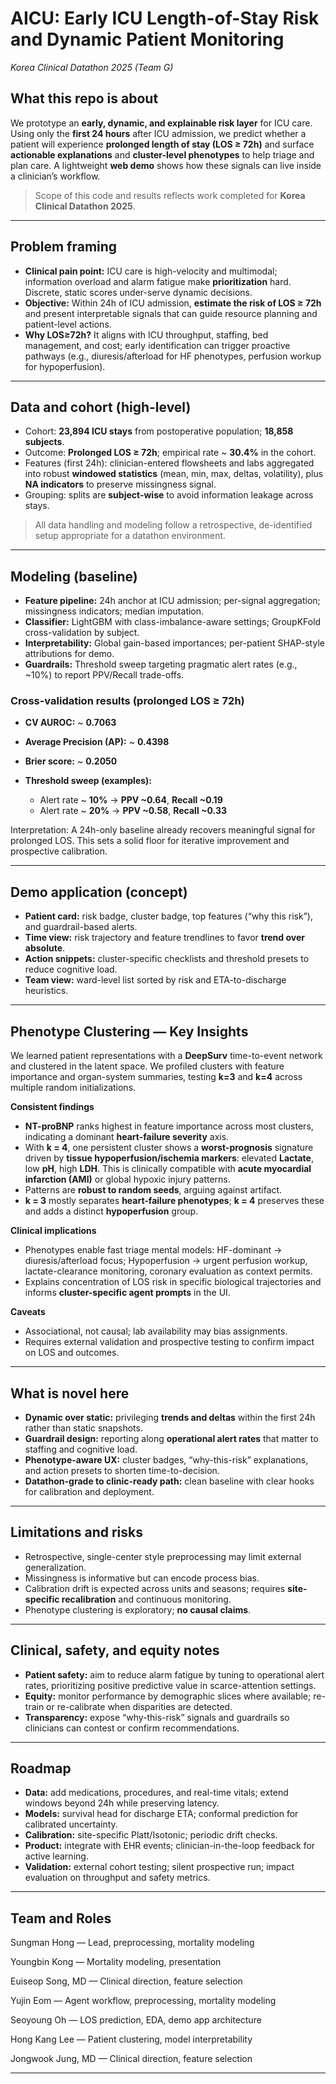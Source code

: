 # AICU: Early ICU Length-of-Stay Risk and Dynamic Patient Monitoring

*Korea Clinical Datathon 2025 (Team G)*

## What this repo is about

We prototype an **early, dynamic, and explainable risk layer** for ICU care. Using only the **first 24 hours** after ICU admission, we predict whether a patient will experience **prolonged length of stay (LOS ≥ 72h)** and surface **actionable explanations** and **cluster-level phenotypes** to help triage and plan care. A lightweight **web demo** shows how these signals can live inside a clinician’s workflow.

> Scope of this code and results reflects work completed for **Korea Clinical Datathon 2025**.

---

## Problem framing

* **Clinical pain point:** ICU care is high-velocity and multimodal; information overload and alarm fatigue make **prioritization** hard. Discrete, static scores under-serve dynamic decisions.
* **Objective:** Within 24h of ICU admission, **estimate the risk of LOS ≥ 72h** and present interpretable signals that can guide resource planning and patient-level actions.
* **Why LOS≥72h?** It aligns with ICU throughput, staffing, bed management, and cost; early identification can trigger proactive pathways (e.g., diuresis/afterload for HF phenotypes, perfusion workup for hypoperfusion).

---

## Data and cohort (high-level)

* Cohort: **23,894 ICU stays** from postoperative population; **18,858 subjects**.
* Outcome: **Prolonged LOS ≥ 72h**; empirical rate ~ **30.4%** in the cohort.
* Features (first 24h): clinician-entered flowsheets and labs aggregated into robust **windowed statistics** (mean, min, max, deltas, volatility), plus **NA indicators** to preserve missingness signal.
* Grouping: splits are **subject-wise** to avoid information leakage across stays.

> All data handling and modeling follow a retrospective, de-identified setup appropriate for a datathon environment.

---

## Modeling (baseline)

* **Feature pipeline:** 24h anchor at ICU admission; per-signal aggregation; missingness indicators; median imputation.
* **Classifier:** LightGBM with class-imbalance-aware settings; GroupKFold cross-validation by subject.
* **Interpretability:** Global gain-based importances; per-patient SHAP-style attributions for demo.
* **Guardrails:** Threshold sweep targeting pragmatic alert rates (e.g., ~10%) to report PPV/Recall trade-offs.

### Cross-validation results (prolonged LOS ≥ 72h)

* **CV AUROC:** ~ **0.7063**
* **Average Precision (AP):** ~ **0.4398**
* **Brier score:** ~ **0.2050**
* **Threshold sweep (examples):**

  * Alert rate ~ **10%** → **PPV ~0.64**, **Recall ~0.19**
  * Alert rate ~ **20%** → **PPV ~0.58**, **Recall ~0.33**

Interpretation: A 24h-only baseline already recovers meaningful signal for prolonged LOS. This sets a solid floor for iterative improvement and prospective calibration.

---

## Demo application (concept)

* **Patient card:** risk badge, cluster badge, top features (“why this risk”), and guardrail-based alerts.
* **Time view:** risk trajectory and feature trendlines to favor **trend over absolute**.
* **Action snippets:** cluster-specific checklists and threshold presets to reduce cognitive load.
* **Team view:** ward-level list sorted by risk and ETA-to-discharge heuristics.

---

## Phenotype Clustering — Key Insights

We learned patient representations with a **DeepSurv** time-to-event network and clustered in the latent space. We profiled clusters with feature importance and organ-system summaries, testing **k=3** and **k=4** across multiple random initializations.

**Consistent findings**

* **NT-proBNP** ranks highest in feature importance across most clusters, indicating a dominant **heart-failure severity** axis.
* With **k = 4**, one persistent cluster shows a **worst-prognosis** signature driven by **tissue hypoperfusion/ischemia markers**: elevated **Lactate**, low **pH**, high **LDH**.
  This is clinically compatible with **acute myocardial infarction (AMI)** or global hypoxic injury patterns.
* Patterns are **robust to random seeds**, arguing against artifact.
* **k = 3** mostly separates **heart-failure phenotypes**; **k = 4** preserves these and adds a distinct **hypoperfusion** group.

**Clinical implications**

* Phenotypes enable fast triage mental models:
  HF-dominant → diuresis/afterload focus;
  Hypoperfusion → urgent perfusion workup, lactate-clearance monitoring, coronary evaluation as context permits.
* Explains concentration of LOS risk in specific biological trajectories and informs **cluster-specific agent prompts** in the UI.

**Caveats**

* Associational, not causal; lab availability may bias assignments.
* Requires external validation and prospective testing to confirm impact on LOS and outcomes.

---

## What is novel here

* **Dynamic over static:** privileging **trends and deltas** within the first 24h rather than static snapshots.
* **Guardrail design:** reporting along **operational alert rates** that matter to staffing and cognitive load.
* **Phenotype-aware UX:** cluster badges, “why-this-risk” explanations, and action presets to shorten time-to-decision.
* **Datathon-grade to clinic-ready path:** clean baseline with clear hooks for calibration and deployment.

---

## Limitations and risks

* Retrospective, single-center style preprocessing may limit external generalization.
* Missingness is informative but can encode process bias.
* Calibration drift is expected across units and seasons; requires **site-specific recalibration** and continuous monitoring.
* Phenotype clustering is exploratory; **no causal claims**.

---

## Clinical, safety, and equity notes

* **Patient safety:** aim to reduce alarm fatigue by tuning to operational alert rates, prioritizing positive predictive value in scarce-attention settings.
* **Equity:** monitor performance by demographic slices where available; re-train or re-calibrate when disparities are detected.
* **Transparency:** expose “why-this-risk” signals and guardrails so clinicians can contest or confirm recommendations.

---

## Roadmap

* **Data:** add medications, procedures, and real-time vitals; extend windows beyond 24h while preserving latency.
* **Models:** survival head for discharge ETA; conformal prediction for calibrated uncertainty.
* **Calibration:** site-specific Platt/Isotonic; periodic drift checks.
* **Product:** integrate with EHR events; clinician-in-the-loop feedback for active learning.
* **Validation:** external cohort testing; silent prospective run; impact evaluation on throughput and safety metrics.

---

## Team and Roles

Sungman Hong — Lead, preprocessing, mortality modeling

Youngbin Kong — Mortality modeling, presentation

Euiseop Song, MD — Clinical direction, feature selection

Yujin Eom — Agent workflow, preprocessing, mortality modeling

Seoyoung Oh — LOS prediction, EDA, demo app architecture

Hong Kang Lee — Patient clustering, model interpretability

Jongwook Jung, MD — Clinical direction, feature selection


---
